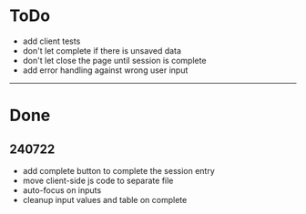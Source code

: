 # ToDo
- add client tests
- don't let complete if there is unsaved data
- don't let close the page until session is complete
- add error handling against wrong user input

---
# Done
## 240722
- add complete button to complete the session entry
- move client-side js code to separate file
- auto-focus on inputs
- cleanup input values and table on complete